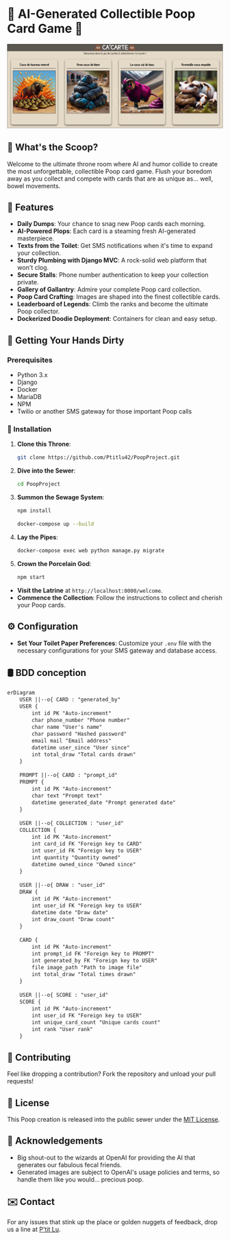 # 💩 AI-Generated Collectible Poop Card Game 💩
![alt text](image.png)

## 🚽 What's the Scoop?
Welcome to the ultimate throne room where AI and humor collide to create the most unforgettable, collectible Poop card game. Flush your boredom away as you collect and compete with cards that are as unique as... well, bowel movements.

## 🧻 Features
- **Daily Dumps**: Your chance to snag new Poop cards each morning.
- **AI-Powered Plops**: Each card is a steaming fresh AI-generated masterpiece.
- **Texts from the Toilet**: Get SMS notifications when it's time to expand your collection.
- **Sturdy Plumbing with Django MVC**: A rock-solid web platform that won't clog.
- **Secure Stalls**: Phone number authentication to keep your collection private.
- **Gallery of Gallantry**: Admire your complete Poop card collection.
- **Poop Card Crafting**: Images are shaped into the finest collectible cards.
- **Leaderboard of Legends**: Climb the ranks and become the ultimate Poop collector.
- **Dockerized Doodie Deployment**: Containers for clean and easy setup.

## 🧼 Getting Your Hands Dirty

### Prerequisites
- Python 3.x
- Django
- Docker
- MariaDB
- NPM
- Twilio or another SMS gateway for those important Poop calls

### 🛁 Installation
1. **Clone this Throne**:
   ```bash
   git clone https://github.com/Ptitlu42/PoopProject.git
   ```
2. **Dive into the Sewer**:
   ```bash
   cd PoopProject
   ```
3. **Summon the Sewage System**:
   ```bash
   npm install
   ```
   ```bash
   docker-compose up --build
   ```
4. **Lay the Pipes**:
   ```bash
   docker-compose exec web python manage.py migrate
   ```
5. **Crown the Porcelain God**:
   ```bash
   npm start
   ```
- **Visit the Latrine** at `http://localhost:8000/welcome`.
- **Commence the Collection**: Follow the instructions to collect and cherish your Poop cards.

## ⚙️ Configuration
- **Set Your Toilet Paper Preferences**: Customize your `.env` file with the necessary configurations for your SMS gateway and database access.


## 🛢️ BDD conception
```mermaid
erDiagram
    USER ||--o{ CARD : "generated_by"
    USER {
        int id PK "Auto-increment"
        char phone_number "Phone number"
        char name "User's name"
        char password "Hashed password"
        email mail "Email address"
        datetime user_since "User since"
        int total_draw "Total cards drawn"
    }
    
    PROMPT ||--o{ CARD : "prompt_id"
    PROMPT {
        int id PK "Auto-increment"
        char text "Prompt text"
        datetime generated_date "Prompt generated date"
    }
    
    USER ||--o{ COLLECTION : "user_id"
    COLLECTION {
        int id PK "Auto-increment"
        int card_id FK "Foreign key to CARD"
        int user_id FK "Foreign key to USER"
        int quantity "Quantity owned"
        datetime owned_since "Owned since"
    }
    
    USER ||--o{ DRAW : "user_id"
    DRAW {
        int id PK "Auto-increment"
        int user_id FK "Foreign key to USER"
        datetime date "Draw date"
        int draw_count "Draw count"
    }
    
    CARD {
        int id PK "Auto-increment"
        int prompt_id FK "Foreign key to PROMPT"
        int generated_by FK "Foreign key to USER"
        file image_path "Path to image file"
        int total_draw "Total times drawn"
    }
    
    USER ||--o{ SCORE : "user_id"
    SCORE {
        int id PK "Auto-increment"
        int user_id FK "Foreign key to USER"
        int unique_card_count "Unique cards count"
        int rank "User rank"
    }
```

## 🤝 Contributing
Feel like dropping a contribution? Fork the repository and unload your pull requests!

## 📜 License
This Poop creation is released into the public sewer under the [MIT License](LICENSE).

## 🙌 Acknowledgements
- Big shout-out to the wizards at OpenAI for providing the AI that generates our fabulous fecal friends.
- Generated images are subject to OpenAI's usage policies and terms, so handle them like you would... precious poop.

## ✉️ Contact
For any issues that stink up the place or golden nuggets of feedback, drop us a line at [P'tit Lu](mailto:lucas.beyer@gmx.fr).
